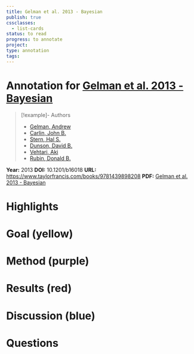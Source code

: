 ```yaml
---
title: Gelman et al. 2013 - Bayesian
publish: true
cssclasses:
  - list-cards
status: to read
progress: to annotate
project:
type: annotation
tags:
---
```

# Annotation for [Gelman et al. 2013 - Bayesian](Papers/References/Gelman%20et%20al.%202013%20-%20Bayesian)

> [!example]- Authors
> - [Gelman, Andrew](Papers/People/Gelman%20Andrew)
> - [Carlin, John B.](Papers/People/Carlin%20John%20B.)
> - [Stern, Hal S.](Papers/People/Stern%20Hal%20S.)
> - [Dunson, David B.](Papers/People/Dunson%20David%20B.)
> - [Vehtari, Aki](Papers/People/Vehtari%20Aki)
> - [Rubin, Donald B.](Papers/People/Rubin%20Donald%20B.)

**Year:** 2013
**DOI:** 10.1201/b16018
**URL:** https://www.taylorfrancis.com/books/9781439898208
**PDF:** [Gelman et al. 2013 - Bayesian](Papers/PDFs/Gelman%20et%20al.%202013%20-%20Bayesian%20Data%20Analysis.pdf)

# Highlights


# Goal (yellow)


# Method (purple)


# Results (red)


# Discussion (blue)


# Questions

